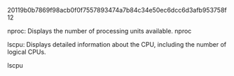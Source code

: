 20119b0b7869f98acb0f0f7557893474a7b84c34e50ec6dcc6d3afb953758f12

nproc: Displays the number of processing units available.
nproc

lscpu: Displays detailed information about the CPU, including the number of logical CPUs.

lscpu
